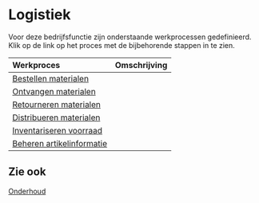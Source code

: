 # Logistiek

Voor deze bedrijfsfunctie zijn onderstaande werkprocessen gedefinieerd. Klik op de link op het proces met de bijbehorende stappen in te zien.

Werkproces | Omschrijving
:--- | :---
[Bestellen materialen](bestellen-materialen/) | 
[Ontvangen materialen](ontvangen-materialen/) | 
[Retourneren materialen](retourneren-materialen/) | 
[Distribueren materialen](distribueren-materialen/) | 
[Inventariseren voorraad](inventariseren-voorraad/) | 
[Beheren artikelinformatie](beheren-artikelinformatie/) | 

## Zie ook

[Onderhoud](../onderhoud/)
